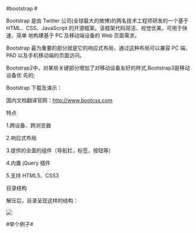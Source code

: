 #bootstrap #

Bootstrap 是由 Twitter 公司(全球最大的微博)的两名技术工程师研发的一个基于
HTML、CSS、JavaScript 的开源框架。该框架代码简洁、视觉优美，可用于快速、简单
地构建基于 PC 及移动端设备的 Web 页面需求。

Bootstrap 最为重要的部分就是它的响应式布局，通过这种布局可以兼容 PC 端、PAD
以及手机移动端的页面访问。

Bootstrap2中，对某些关键部分增加了对移动设备友好的样式,Bootstrap3是移动设备优
先的;

Bootstrap 下载及演示：

国内文档翻译官网：http://www.bootcss.com

特点

1.跨设备、跨浏览器

2.响应式布局

3.提供的全面的组件（导航栏，标签，按钮等）

4.内置 jQuery 插件

5.支持 HTML5、CSS3

目录结构

解压后，目录呈现这样的结构：

![](http://i.imgur.com/mgP7Yoy.png)

#举个例子#
##
